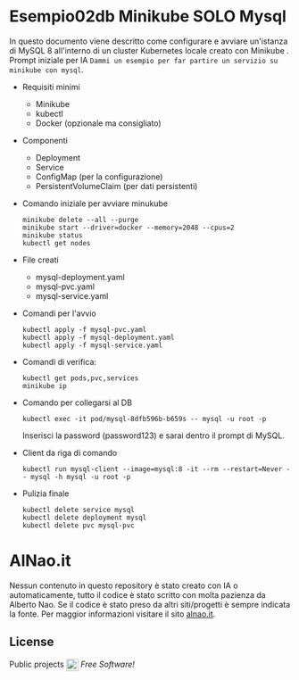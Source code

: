 # Esempio02db Minikube SOLO Mysql

In questo documento viene descritto come configurare e avviare un'istanza di MySQL 8 all'interno di un cluster Kubernetes locale creato con Minikube .
Prompt iniziale per IA ```Dammi un esempio per far partire un servizio su minikube con mysql```.

* Requisiti minimi
    - Minikube
    - kubectl
    - Docker (opzionale ma consigliato)


* Componenti
    - Deployment
    - Service
    - ConfigMap (per la configurazione)
    - PersistentVolumeClaim (per dati persistenti)

* Comando iniziale per avviare minukube
    ```
    minikube delete --all --purge
    minikube start --driver=docker --memory=2048 --cpus=2
    minikube status
    kubectl get nodes
    ```
* File creati
    - mysql-deployment.yaml
    - mysql-pvc.yaml
    - mysql-service.yaml
* Comandi per l'avvio 
    ```
    kubectl apply -f mysql-pvc.yaml
    kubectl apply -f mysql-deployment.yaml
    kubectl apply -f mysql-service.yaml
    ```
* Comandi di verifica:
    ```
    kubectl get pods,pvc,services
    minikube ip
    ```
* Comando per collegarsi al DB
    ``` 
    kubectl exec -it pod/mysql-8dfb596b-b659s -- mysql -u root -p
    ```
    Inserisci la password (password123) e sarai dentro il prompt di MySQL.
* Client da riga di comando
    ```
    kubectl run mysql-client --image=mysql:8 -it --rm --restart=Never -- mysql -h mysql -u root -p
    ```    
* Pulizia finale
    ```
    kubectl delete service mysql
    kubectl delete deployment mysql
    kubectl delete pvc mysql-pvc
    ```




# AlNao.it
Nessun contenuto in questo repository è stato creato con IA o automaticamente, tutto il codice è stato scritto con molta pazienza da Alberto Nao. Se il codice è stato preso da altri siti/progetti è sempre indicata la fonte. Per maggior informazioni visitare il sito [alnao.it](https://www.alnao.it/).

## License
Public projects 
<a href="https://it.wikipedia.org/wiki/GNU_General_Public_License"  valign="middle"><img src="https://img.shields.io/badge/License-GNU-blue" style="height:22px;"  valign="middle"></a> 
*Free Software!*


